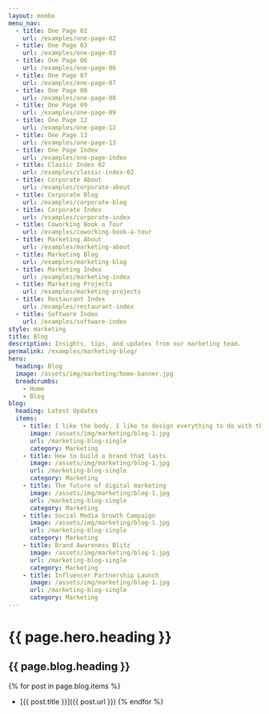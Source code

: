 ```yaml
---
layout: mombo
menu_nav:
  - title: One Page 02
    url: /examples/one-page-02
  - title: One Page 03
    url: /examples/one-page-03
  - title: One Page 06
    url: /examples/one-page-06
  - title: One Page 07
    url: /examples/one-page-07
  - title: One Page 08
    url: /examples/one-page-08
  - title: One Page 09
    url: /examples/one-page-09
  - title: One Page 12
    url: /examples/one-page-12
  - title: One Page 13
    url: /examples/one-page-13
  - title: One Page Index
    url: /examples/one-page-index
  - title: Classic Index 02
    url: /examples/classic-index-02
  - title: Corporate About
    url: /examples/corporate-about
  - title: Corporate Blog
    url: /examples/corporate-blog
  - title: Corporate Index
    url: /examples/corporate-index
  - title: Coworking Book a Tour
    url: /examples/coworking-book-a-tour
  - title: Marketing About
    url: /examples/marketing-about
  - title: Marketing Blog
    url: /examples/marketing-blog
  - title: Marketing Index
    url: /examples/marketing-index
  - title: Marketing Projects
    url: /examples/marketing-projects
  - title: Restaurant Index
    url: /examples/restaurant-index
  - title: Software Index
    url: /examples/software-index
style: marketing
title: Blog
description: Insights, tips, and updates from our marketing team.
permalink: /examples/marketing-blog/
hero:
  heading: Blog
  image: /assets/img/marketing/home-banner.jpg
  breadcrumbs:
    - Home
    - Blog
blog:
  heading: Latest Updates
  items:
    - title: I like the body. I like to design everything to do with the body.
      image: /assets/img/marketing/blog-1.jpg
      url: /marketing-blog-single
      category: Marketing
    - title: How to build a brand that lasts
      image: /assets/img/marketing/blog-1.jpg
      url: /marketing-blog-single
      category: Marketing
    - title: The future of digital marketing
      image: /assets/img/marketing/blog-1.jpg
      url: /marketing-blog-single
      category: Marketing
    - title: Social Media Growth Campaign
      image: /assets/img/marketing/blog-1.jpg
      url: /marketing-blog-single
      category: Marketing
    - title: Brand Awareness Blitz
      image: /assets/img/marketing/blog-1.jpg
      url: /marketing-blog-single
      category: Marketing
    - title: Influencer Partnership Launch
      image: /assets/img/marketing/blog-1.jpg
      url: /marketing-blog-single
      category: Marketing
---
```


# {{ page.hero.heading }}

## {{ page.blog.heading }}

{% for post in page.blog.items %}
- [{{ post.title }}]({{ post.url }})
{% endfor %}
